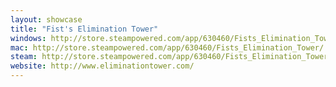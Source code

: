 ```yaml
---
layout: showcase
title: "Fist's Elimination Tower"
windows: http://store.steampowered.com/app/630460/Fists_Elimination_Tower/
mac: http://store.steampowered.com/app/630460/Fists_Elimination_Tower/
steam: http://store.steampowered.com/app/630460/Fists_Elimination_Tower/
website: http://www.eliminationtower.com/
---
```

